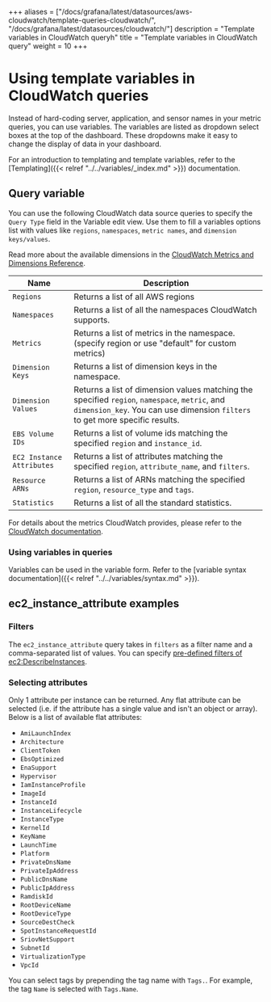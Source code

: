 +++
aliases = ["/docs/grafana/latest/datasources/aws-cloudwatch/template-queries-cloudwatch/", "/docs/grafana/latest/datasources/cloudwatch/"]
description = "Template variables in CloudWatch queryh"
title = "Template variables in CloudWatch query"
weight = 10
+++

# Using template variables in CloudWatch queries

Instead of hard-coding server, application, and sensor names in your metric queries, you can use variables. The variables are listed as dropdown select boxes at the top of the dashboard. These dropdowns make it easy to change the display of data in your dashboard.

For an introduction to templating and template variables, refer to the [Templating]({{< relref "../../variables/_index.md" >}}) documentation.

## Query variable

You can use the following CloudWatch data source queries to specify the `Query Type` field in the Variable edit view. Use them to fill a variables options list with values like `regions`, `namespaces`, `metric names`, and `dimension keys/values`.

Read more about the available dimensions in the [CloudWatch Metrics and Dimensions Reference](https://docs.aws.amazon.com/AmazonCloudWatch/latest/monitoring/CW_Support_For_AWS.html).

| Name                      | Description                                                                                                                                                                   |
| ------------------------- | ----------------------------------------------------------------------------------------------------------------------------------------------------------------------------- |
| `Regions`                 | Returns a list of all AWS regions                                                                                                                                             |
| `Namespaces`              | Returns a list of all the namespaces CloudWatch supports.                                                                                                                     |
| `Metrics`                 | Returns a list of metrics in the namespace. (specify region or use "default" for custom metrics)                                                                              |
| `Dimension Keys`          | Returns a list of dimension keys in the namespace.                                                                                                                            |
| `Dimension Values`        | Returns a list of dimension values matching the specified `region`, `namespace`, `metric`, and `dimension_key`. You can use dimension `filters` to get more specific results. |
| `EBS Volume IDs`          | Returns a list of volume ids matching the specified `region` and `instance_id`.                                                                                               |
| `EC2 Instance Attributes` | Returns a list of attributes matching the specified `region`, `attribute_name`, and `filters`.                                                                                |
| `Resource ARNs`           | Returns a list of ARNs matching the specified `region`, `resource_type` and `tags`.                                                                                           |
| `Statistics`              | Returns a list of all the standard statistics.                                                                                                                                |

For details about the metrics CloudWatch provides, please refer to the [CloudWatch documentation](https://docs.aws.amazon.com/AmazonCloudWatch/latest/DeveloperGuide/CW_Support_For_AWS.html).

### Using variables in queries

Variables can be used in the variable form. Refer to the [variable syntax documentation]({{< relref "../../variables/syntax.md" >}}).

## ec2_instance_attribute examples

### Filters

The `ec2_instance_attribute` query takes in `filters` as a filter name and a comma-separated list of values.
You can specify [pre-defined filters of ec2:DescribeInstances](http://docs.aws.amazon.com/AWSEC2/latest/APIReference/API_DescribeInstances.html).

### Selecting attributes

Only 1 attribute per instance can be returned. Any flat attribute can be selected (i.e. if the attribute has a single value and isn't an object or array). Below is a list of available flat attributes:

- `AmiLaunchIndex`
- `Architecture`
- `ClientToken`
- `EbsOptimized`
- `EnaSupport`
- `Hypervisor`
- `IamInstanceProfile`
- `ImageId`
- `InstanceId`
- `InstanceLifecycle`
- `InstanceType`
- `KernelId`
- `KeyName`
- `LaunchTime`
- `Platform`
- `PrivateDnsName`
- `PrivateIpAddress`
- `PublicDnsName`
- `PublicIpAddress`
- `RamdiskId`
- `RootDeviceName`
- `RootDeviceType`
- `SourceDestCheck`
- `SpotInstanceRequestId`
- `SriovNetSupport`
- `SubnetId`
- `VirtualizationType`
- `VpcId`

You can select tags by prepending the tag name with `Tags.`. For example, the tag `Name` is selected with `Tags.Name`.
